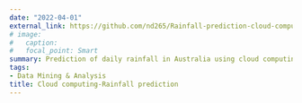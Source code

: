 ```yaml
---
date: "2022-04-01"
external_link: https://github.com/nd265/Rainfall-prediction-cloud-computing/
# image:
#   caption: 
#   focal_point: Smart
summary: Prediction of daily rainfall in Australia using cloud computing techniques 
tags:
- Data Mining & Analysis
title: Cloud computing-Rainfall prediction
---
```

